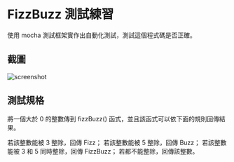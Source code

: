 # FizzBuzz 測試練習
使用 mocha 測試框架實作出自動化測試，測試這個程式碼是否正確。

## 截圖
![screenshot](img/sreenshot.jpg)

## 測試規格
將一個大於 0 的整數傳到 fizzBuzz() 函式，並且該函式可以依下面的規則回傳結果。

若該整數能被 3 整除，回傳 Fizz；
若該整數能被 5 整除，回傳 Buzz；
若該整數能被 3 和 5 同時整除，回傳 FizzBuzz；
若都不能整除，回傳該整數。